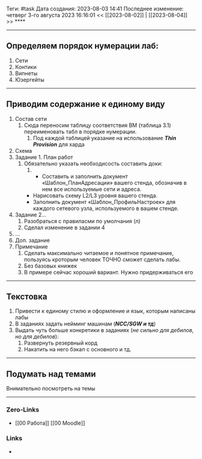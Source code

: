 
Теги: #task 
Дата создания: 2023-08-03 14:41 
Последнее изменение: четверг 3-го августа 2023 16:16:01
<< [[2023-08-02]] | [[2023-08-04]] >> ****
___
## Определяем порядок нумерации лаб:

1. Сети
2. Контики
3. Випнеты
4. Юзергейты
---
## Приводим содержание к единому виду
1. Состав сети
	1. Сюда переносим таблицу соответствия ВМ (таблица 3.1) переименовать табл в порядке нумерации.
		1. Под каждой таблицей указание на использование ***Thin Provision*** для харда
2. Схема
3. Задание 1. План работ
	1. Обязательно указать необходисость составить доки:
		1. - Составить и заполнить документ «Шаблон_ПланАдресации» вашего стенда, обозначив в нем все используемые сети и адреса.
		- Нарисовать схему L2/L3 уровня вашего стенда.
		- Заполнить документ «Шаблон_ПрофильНастроек» для каждого сетевого узла, используемого в вашем стенде.
4. Задание 2...
	1. Разобраться с правиласми по умолчания (л)
	2. Сделал изменение в задании 4
5. ...
6. Доп. задание
7. Примечание
	1. Сделать максимально читаемое и понятное примечание, пользуясь кроторым человек ТОЧНО сможет сделать лабы.
	2. Без базовых книжек
	3. В примере сейчас хороший вариант. Нужно придерживаться его
---
## Текстовка

1. Привести к единому стилю и оформление и язык, которым написаны лабы
2. В заданиях задать нейминг машинам (***NCC/SGW и тд***)
3. Выдать чуть больше конкретики в заданиях (*не сильно для дебилов, но для дебилов*):
	1. Развернуть резервный корд
	2. Накатить на него бэкап с основного и тд.

---
## Подумать над темами

Внимательно посмотреть на темы 
___
### Zero-Links
- [[00 Работа]] [[00 Moodle]]

### Links
- 
